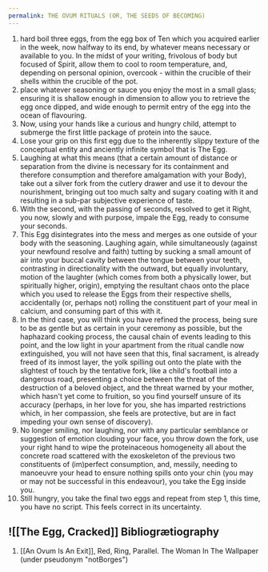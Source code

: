```yaml
---
permalink: THE OVUM RITUALS (OR, THE SEEDS OF BECOMING)
---
```



1. hard boil three eggs, from the egg box of Ten which you acquired earlier in the week, now halfway to its end, by whatever means necessary or available to you. In the midst of your writing, frivolous of body but focused of Spirit, allow them to cool to room temperature, and, depending on personal opinion, overcook - within the crucible of their shells within the crucible of the pot. 
2. place whatever seasoning or sauce you enjoy the most in a small glass; ensuring it is shallow enough in dimension to allow you to retrieve the egg once dipped, and wide enough to permit entry of the egg into the ocean of flavouring.
4. Now, using your hands like a curious and hungry child, attempt to submerge the first little package of protein into the sauce. 
5. Lose your grip on this first egg due to the inherently slippy texture of the conceptual entity and anciently infinite symbol that is The Egg. 
6. Laughing at what this means (that a certain amount of distance or separation from the divine is necessary for its containment and therefore consumption and therefore amalgamation with your Body), take out a silver fork from the cutlery drawer and use it to devour the nourishment, bringing out too much salty and sugary coating with it and resulting in a sub-par subjective experience of taste. 
7. With the second, with the passing of seconds, resolved to get it Right, you now, slowly and with purpose, impale the Egg, ready to consume your seconds. 
8. This Egg disintegrates into the mess and merges as one outside of your body with the seasoning. Laughing again, while simultaneously (against your newfound resolve and faith) tutting by sucking a small amount of air into your buccal cavity between the tongue between your teeth, contrasting in directionality with the outward, but equally involuntary, motion of the laughter (which comes from both a physically lower, but spiritually higher, origin), emptying the resultant chaos onto the place which you used to release the Eggs from their respective shells, accidentally (or, perhaps not) rolling the constituent part of your meal in calcium, and consuming part of this with it.
9. In the third case, you will think you have refined the process, being sure to be as gentle but as certain in your ceremony as possible, but the haphazard cooking process, the causal chain of events leading to this point, and the low light in your apartment from the ritual candle now extinguished, you will not have seen that this, final sacrament, is already freed of its inmost layer, the yolk spilling out onto the plate with the slightest of touch by the tentative fork, like a child's football into a dangerous road, presenting a choice between the threat of the destruction of a beloved object, and the threat warned by your mother, which hasn't yet come to fruition, so you find yourself unsure of its accuracy (perhaps, in her love for you, she has imparted restrictions which, in her compassion, she feels are protective, but are in fact impeding your own sense of discovery). 
10. No longer smiling, nor laughing, nor with any particular semblance or suggestion of emotion clouding your face, you throw down the fork, use your right hand to wipe the proteinaceous homogeneity all about the concrete road scattered with the exoskeleton of the previous two constituents of (im)perfect consumption, and, messily, needing to manoeuvre your head to ensure nothing spills onto your chin (you may or may not be successful in this endeavour), you take the Egg inside you. 
11. Still hungry, you take the final two eggs and repeat from step 1, this time, you have no script. This feels correct in its uncertainty. 


![[The Egg, Cracked]]
Bibliogrætiography
--

1. [[An Ovum Is An Exit]], Red, Ring, Parallel. The Woman In The Wallpaper (under pseudonym "notBorges")
